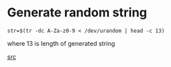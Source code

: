 # Generate random string

```
str=$(tr -dc A-Za-z0-9 < /dev/urandom | head -c 13)
```

where 13 is length of generated string

[src](https://unix.stackexchange.com/a/230676)
